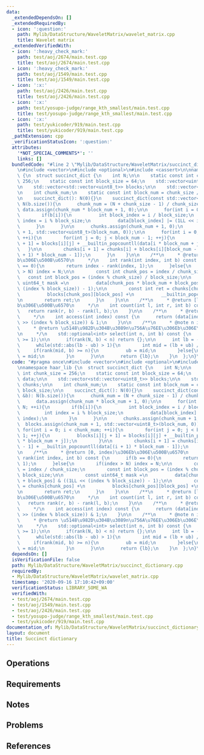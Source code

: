 ```yaml
---
data:
  _extendedDependsOn: []
  _extendedRequiredBy:
  - icon: ':question:'
    path: Mylib/DataStructure/WaveletMatrix/wavelet_matrix.cpp
    title: Wavelet matrix
  _extendedVerifiedWith:
  - icon: ':heavy_check_mark:'
    path: test/aoj/2674/main.test.cpp
    title: test/aoj/2674/main.test.cpp
  - icon: ':heavy_check_mark:'
    path: test/aoj/1549/main.test.cpp
    title: test/aoj/1549/main.test.cpp
  - icon: ':x:'
    path: test/aoj/2426/main.test.cpp
    title: test/aoj/2426/main.test.cpp
  - icon: ':x:'
    path: test/yosupo-judge/range_kth_smallest/main.test.cpp
    title: test/yosupo-judge/range_kth_smallest/main.test.cpp
  - icon: ':x:'
    path: test/yukicoder/919/main.test.cpp
    title: test/yukicoder/919/main.test.cpp
  _pathExtension: cpp
  _verificationStatusIcon: ':question:'
  attributes:
    '*NOT_SPECIAL_COMMENTS*': ''
    links: []
  bundledCode: "#line 2 \"Mylib/DataStructure/WaveletMatrix/succinct_dictionary.cpp\"\
    \n#include <vector>\n#include <optional>\n#include <cassert>\n\nnamespace haar_lib\
    \ {\n  struct succinct_dict {\n    int N;\n\n    static const int chunk_size =\
    \ 256;\n    static const int block_size = 64;\n    std::vector<uint64_t> data;\n\
    \n    std::vector<std::vector<uint8_t>> blocks;\n\n    std::vector<uint32_t> chunks;\n\
    \n    int chunk_num;\n    static const int block_num = chunk_size / block_size;\n\
    \n    succinct_dict(): N(0){}\n    succinct_dict(const std::vector<bool> &b):\
    \ N(b.size()){\n      chunk_num = (N + chunk_size - 1) / chunk_size;\n\n     \
    \ data.assign(chunk_num * block_num + 1, 0);\n\n      for(int i = 0; i < N; ++i){\n\
    \        if(b[i]){\n          int block_index = i / block_size;\n          int\
    \ index = i % block_size;\n          data[block_index] |= (1LL << index);\n  \
    \      }\n      }\n\n      chunks.assign(chunk_num + 1, 0);\n      blocks.assign(chunk_num\
    \ + 1, std::vector<uint8_t>(block_num, 0));\n\n      for(int i = 0; i < chunk_num;\
    \ ++i){\n        for(int j = 0; j < block_num - 1; ++j){\n          blocks[i][j\
    \ + 1] = blocks[i][j] + __builtin_popcountll(data[i * block_num + j]);\n     \
    \   }\n\n        chunks[i + 1] = chunks[i] + blocks[i][block_num - 1] + __builtin_popcountll(data[(i\
    \ + 1) * block_num - 1]);\n      }\n    }\n\n    /**\n     * @return [0, index)\u306E\
    b\u306E\u500B\u6570\n     */\n    int rank(int index, int b) const {\n      if(b\
    \ == 0){\n        return index - rank(index, 1);\n      }else{\n        if(index\
    \ > N) index = N;\n\n        const int chunk_pos = index / chunk_size;\n     \
    \   const int block_pos = (index % chunk_size) / block_size;\n\n        const\
    \ uint64_t mask =\n          data[chunk_pos * block_num + block_pos] & ((1LL <<\
    \ (index % block_size)) - 1);\n\n        const int ret = chunks[chunk_pos] +\n\
    \          blocks[chunk_pos][block_pos] +\n          __builtin_popcountll(mask);\n\
    \n        return ret;\n      }\n    }\n\n    /**\n     * @return [l, r)\u306E\
    b\u306E\u500B\u6570\n     */\n    int count(int l, int r, int b) const {\n   \
    \   return rank(r, b) - rank(l, b);\n    }\n\n    /**\n     * @return b[index]\n\
    \     */\n    int access(int index) const {\n      return (data[index / block_size]\
    \ >> (index % block_size)) & 1;\n    }\n\n    /**\n     * @note n in [1, N]\n\
    \     * @return \u5148\u982D\u304B\u3089n\u756A\u76EE\u306Eb\u306E\u4F4D\u7F6E\
    \n     */\n    std::optional<int> select(int n, int b) const {\n      assert(n\
    \ >= 1);\n\n      if(rank(N, b) < n) return {};\n\n      int lb = -1, ub = N;\n\
    \      while(std::abs(lb - ub) > 1){\n        int mid = (lb + ub) / 2;\n\n   \
    \     if(rank(mid, b) >= n){\n          ub = mid;\n        }else{\n          lb\
    \ = mid;\n        }\n      }\n\n      return {lb};\n    }\n  };\n}\n"
  code: "#pragma once\n#include <vector>\n#include <optional>\n#include <cassert>\n\
    \nnamespace haar_lib {\n  struct succinct_dict {\n    int N;\n\n    static const\
    \ int chunk_size = 256;\n    static const int block_size = 64;\n    std::vector<uint64_t>\
    \ data;\n\n    std::vector<std::vector<uint8_t>> blocks;\n\n    std::vector<uint32_t>\
    \ chunks;\n\n    int chunk_num;\n    static const int block_num = chunk_size /\
    \ block_size;\n\n    succinct_dict(): N(0){}\n    succinct_dict(const std::vector<bool>\
    \ &b): N(b.size()){\n      chunk_num = (N + chunk_size - 1) / chunk_size;\n\n\
    \      data.assign(chunk_num * block_num + 1, 0);\n\n      for(int i = 0; i <\
    \ N; ++i){\n        if(b[i]){\n          int block_index = i / block_size;\n \
    \         int index = i % block_size;\n          data[block_index] |= (1LL <<\
    \ index);\n        }\n      }\n\n      chunks.assign(chunk_num + 1, 0);\n    \
    \  blocks.assign(chunk_num + 1, std::vector<uint8_t>(block_num, 0));\n\n     \
    \ for(int i = 0; i < chunk_num; ++i){\n        for(int j = 0; j < block_num -\
    \ 1; ++j){\n          blocks[i][j + 1] = blocks[i][j] + __builtin_popcountll(data[i\
    \ * block_num + j]);\n        }\n\n        chunks[i + 1] = chunks[i] + blocks[i][block_num\
    \ - 1] + __builtin_popcountll(data[(i + 1) * block_num - 1]);\n      }\n    }\n\
    \n    /**\n     * @return [0, index)\u306Eb\u306E\u500B\u6570\n     */\n    int\
    \ rank(int index, int b) const {\n      if(b == 0){\n        return index - rank(index,\
    \ 1);\n      }else{\n        if(index > N) index = N;\n\n        const int chunk_pos\
    \ = index / chunk_size;\n        const int block_pos = (index % chunk_size) /\
    \ block_size;\n\n        const uint64_t mask =\n          data[chunk_pos * block_num\
    \ + block_pos] & ((1LL << (index % block_size)) - 1);\n\n        const int ret\
    \ = chunks[chunk_pos] +\n          blocks[chunk_pos][block_pos] +\n          __builtin_popcountll(mask);\n\
    \n        return ret;\n      }\n    }\n\n    /**\n     * @return [l, r)\u306E\
    b\u306E\u500B\u6570\n     */\n    int count(int l, int r, int b) const {\n   \
    \   return rank(r, b) - rank(l, b);\n    }\n\n    /**\n     * @return b[index]\n\
    \     */\n    int access(int index) const {\n      return (data[index / block_size]\
    \ >> (index % block_size)) & 1;\n    }\n\n    /**\n     * @note n in [1, N]\n\
    \     * @return \u5148\u982D\u304B\u3089n\u756A\u76EE\u306Eb\u306E\u4F4D\u7F6E\
    \n     */\n    std::optional<int> select(int n, int b) const {\n      assert(n\
    \ >= 1);\n\n      if(rank(N, b) < n) return {};\n\n      int lb = -1, ub = N;\n\
    \      while(std::abs(lb - ub) > 1){\n        int mid = (lb + ub) / 2;\n\n   \
    \     if(rank(mid, b) >= n){\n          ub = mid;\n        }else{\n          lb\
    \ = mid;\n        }\n      }\n\n      return {lb};\n    }\n  };\n}\n"
  dependsOn: []
  isVerificationFile: false
  path: Mylib/DataStructure/WaveletMatrix/succinct_dictionary.cpp
  requiredBy:
  - Mylib/DataStructure/WaveletMatrix/wavelet_matrix.cpp
  timestamp: '2020-09-16 17:10:42+09:00'
  verificationStatus: LIBRARY_SOME_WA
  verifiedWith:
  - test/aoj/2674/main.test.cpp
  - test/aoj/1549/main.test.cpp
  - test/aoj/2426/main.test.cpp
  - test/yosupo-judge/range_kth_smallest/main.test.cpp
  - test/yukicoder/919/main.test.cpp
documentation_of: Mylib/DataStructure/WaveletMatrix/succinct_dictionary.cpp
layout: document
title: Succinct dictionary
---
```


## Operations

## Requirements

## Notes

## Problems

## References
